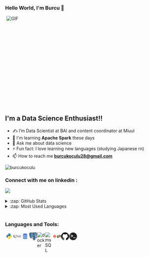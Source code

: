 ### Hello World, I'm Burcu  👋

 <img align="right" alt="GIF" src="https://github.com/arsentieva/arsentieva/blob/main/code.gif?raw=true" width="500" height="320" />


## I'm a Data Science Enthusiast!!
- ✍ I’m Data Scientist at BAI and content coordinator at Miuul
- 🌱 I'm learning **Apache Spark** these days
- 💬 Ask me about data science
- ⚡ Fun fact: I love learning new languages (studying Japanese rn)
- 📫 How to reach me **burcukoculu28@gmail.com**

<p align="left"> <img src="https://komarev.com/ghpvc/?username=burcukoculu" alt="burcukoculu" /> </p>

### Connect with me on linkedin :
<p>
<a href="https://www.linkedin.com/in/burcu-koculu/"><img height="30" src="https://cdn-icons-png.flaticon.com/512/174/174857.png"></a>
</p>

<details>
  <summary>:zap: GitHub Stats</summary>

  <img align="left" alt="Burcu's GitHub Stats" src="https://github-readme-stats.vercel.app/api?username=burcukoculu&show_icons=true&hide_border=true" />

</details>

<details>
  <summary>:zap: Most Used Languages</summary>

<img align="left" alt="Burcu's GitHub Top Languages" src="https://github-readme-stats.vercel.app/api/top-langs/?username=burcukoculu" />

</details>

</br>

### Languages and Tools:
<img align="left" alt="python" width="26px" src="https://raw.githubusercontent.com/github/explore/80688e429a7d4ef2fca1e82350fe8e3517d3494d/topics/python/python.png"/>
<img align="left" alt="flask" width="26px" src="https://raw.githubusercontent.com/github/explore/80688e429a7d4ef2fca1e82350fe8e3517d3494d/topics/flask/flask.png"/>
<img align="left" alt="SQL" width="26px" src="https://raw.githubusercontent.com/github/explore/80688e429a7d4ef2fca1e82350fe8e3517d3494d/topics/sql/sql.png"/>
<img align="left" alt="postgreSQL" width="26px" src="https://raw.githubusercontent.com/github/explore/80688e429a7d4ef2fca1e82350fe8e3517d3494d/topics/postgresql/postgresql.png" />
<img align="left" alt="docker" width="26px" src="https://cdn.worldvectorlogo.com/logos/docker.svg" />
<img align="left" alt="msSQL" width="26px" src="https://www.bakicubuk.com/wp-content/uploads/sqlserver.png" />
<img align="left" alt="Git" width="26px" src="https://raw.githubusercontent.com/github/explore/80688e429a7d4ef2fca1e82350fe8e3517d3494d/topics/git/git.png" />
<img align="left" alt="GitHub" width="26px" src="https://raw.githubusercontent.com/github/explore/78df643247d429f6cc873026c0622819ad797942/topics/github/github.png"/>
<img align="left" alt="Terminal" width="26px" src="https://raw.githubusercontent.com/github/explore/80688e429a7d4ef2fca1e82350fe8e3517d3494d/topics/terminal/terminal.png"/>
